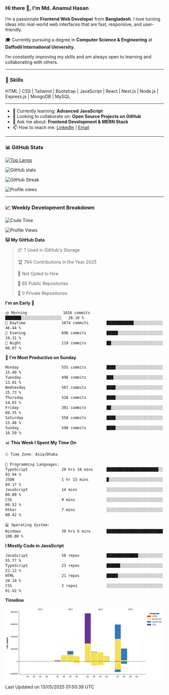 ### Hi there 👋, I'm Md. Anamul Hasan

I’m a passionate **Frontend Web Developer** from **Bangladesh**. I love turning ideas into real-world web interfaces that are fast, responsive, and user-friendly.

🎓 Currently pursuing a degree in **Computer Science & Engineering** at **Daffodil International University**.

I’m constantly improving my skills and am always open to learning and collaborating with others.

---

### 🚀 Skills
HTML | CSS | Tailwind | Bootstrap | JavaScript | React | Next.js | Node.js | Express.js | MongoDB | MySQL 

---

- 🌱 Currently learning: **Advanced JavaScript**
- 👯 Looking to collaborate on: **Open Source Projects on GitHub**
- 💬 Ask me about: **Frontend Development & MERN Stack**
- 📫 How to reach me: [LinkedIn](https://www.linkedin.com/in/mdanamulhasan201) | [Email](mailto:anamulhasan3625@gmail.com)

---

### 📊 GitHub Stats

[![Top Langs](https://github-readme-stats.vercel.app/api/top-langs/?username=mdanamulhasan201&layout=compact)](https://github.com/anuraghazra/github-readme-stats)

![GitHub stats](https://github-readme-stats.vercel.app/api?username=mdanamulhasan201&show_icons=true&count_private=true&theme=tokyonight)

![GitHub Streak](https://streak-stats.demolab.com?user=mdanamulhasan201&theme=tokyonight)

![Profile views](https://gpvc.arturio.dev/mdanamulhasan201)

---

### 📈 Weekly Development Breakdown

<!--START_SECTION:waka-->
![Code Time](http://img.shields.io/badge/Code%20Time-105%20hrs%2030%20mins-blue)

![Profile Views](http://img.shields.io/badge/Profile%20Views-79-blue)

**🐱 My GitHub Data** 

> 📦 ? Used in GitHub's Storage 
 > 
> 🏆 794 Contributions in the Year 2025
 > 
> 🚫 Not Opted to Hire
 > 
> 📜 65 Public Repositories 
 > 
> 🔑 0 Private Repositories 
 > 
**I'm an Early 🐤** 

```text
🌞 Morning                1016 commits        ███████░░░░░░░░░░░░░░░░░░   28.18 % 
🌆 Daytime                1674 commits        ████████████░░░░░░░░░░░░░   46.44 % 
🌃 Evening                696 commits         █████░░░░░░░░░░░░░░░░░░░░   19.31 % 
🌙 Night                  219 commits         ██░░░░░░░░░░░░░░░░░░░░░░░   06.07 % 
```
📅 **I'm Most Productive on Sunday** 

```text
Monday                   555 commits         ████░░░░░░░░░░░░░░░░░░░░░   15.40 % 
Tuesday                  498 commits         ███░░░░░░░░░░░░░░░░░░░░░░   13.81 % 
Wednesday                567 commits         ████░░░░░░░░░░░░░░░░░░░░░   15.73 % 
Thursday                 528 commits         ████░░░░░░░░░░░░░░░░░░░░░   14.65 % 
Friday                   301 commits         ██░░░░░░░░░░░░░░░░░░░░░░░   08.35 % 
Saturday                 558 commits         ████░░░░░░░░░░░░░░░░░░░░░   15.48 % 
Sunday                   598 commits         ████░░░░░░░░░░░░░░░░░░░░░   16.59 % 
```


📊 **This Week I Spent My Time On** 

```text
🕑︎ Time Zone: Asia/Dhaka

💬 Programming Languages: 
TypeScript               28 hrs 16 mins      ███████████████████████░░   93.94 % 
JSON                     1 hr 15 mins        █░░░░░░░░░░░░░░░░░░░░░░░░   04.17 % 
JavaScript               14 mins             ░░░░░░░░░░░░░░░░░░░░░░░░░   00.80 % 
CSS                      9 mins              ░░░░░░░░░░░░░░░░░░░░░░░░░   00.52 % 
Other                    7 mins              ░░░░░░░░░░░░░░░░░░░░░░░░░   00.42 % 

💻 Operating System: 
Windows                  30 hrs 6 mins       █████████████████████████   100.00 % 
```

**I Mostly Code in JavaScript** 

```text
JavaScript               58 repos            ██████████████░░░░░░░░░░░   55.77 % 
TypeScript               23 repos            ██████░░░░░░░░░░░░░░░░░░░   22.12 % 
HTML                     21 repos            █████░░░░░░░░░░░░░░░░░░░░   20.19 % 
CSS                      2 repos             ░░░░░░░░░░░░░░░░░░░░░░░░░   01.92 % 
```



**Timeline**

![Lines of Code chart](https://raw.githubusercontent.com/mdanamulhasan201/mdanamulhasan201/main/assets/bar_graph.png)


 Last Updated on 13/05/2025 01:50:39 UTC
<!--END_SECTION:waka-->
